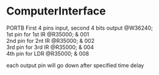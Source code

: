 # ComputerInterface
PORTB First 4 pins input, second 4 bits output @W36240; <br />
1st pin for 1st IR  @R35000; & 001<br />
2nd pin for 2nt IR  @R35000; & 002<br />
3rd pin for 3rd IR  @R35000; & 004<br />
4th pin for LDR     @R35000; & 008<br />

each output pin will go down after specified time delay<br />
